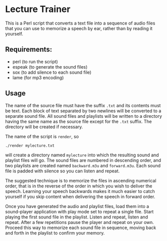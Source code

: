 # Lecture Trainer

This is a Perl script that converts a text file into a sequence of
audio files that you can use to memorize a speech by ear, rather than
by reading it yourself.

## Requirements:

* perl (to run the script)
* espeak (to generate the sound files)
* sox (to add silence to each sound file)
* lame (for mp3 encoding)

## Usage

The name of the source file must have the suffix `.txt` and its
contents must be text.  Each block of text separated by two newlines
will be converted to a separate sound file.  All sound files and
playlists will be written to a directory having the same name as the
source file except for the `.txt` suffix.  The directory will be
created if necessary.

The name of the script is `render`, so

    ./render mylecture.txt

will create a directory named `mylecture` into which the resulting
sound and playlist files will go.  The sound files are numbered in
descending order, and two playlists are created named `backward.m3u`
and `forward.m3u`.  Each sound file is padded with silence so you can
listen and repeat.

The suggested technique is to memorize the files in ascending
numerical order, that is in the reverse of the order in which you wish
to deliver the speech.  Learning your speech backwards makes it much
easier to catch yourself if you skip content when delivering the
speech in forward order.

Once you have generated the audio and playlist files, load them into a
sound-player application with play mode set to repeat a single file.
Start playing the first sound file in the playlist.  Listen and
repeat, listen and repeat.  After a few repetitions pause the player
and repeat on your own.  Proceed this way to memorize each sound file
in sequence, moving back and forth in the playlist to confirm your
memory.
